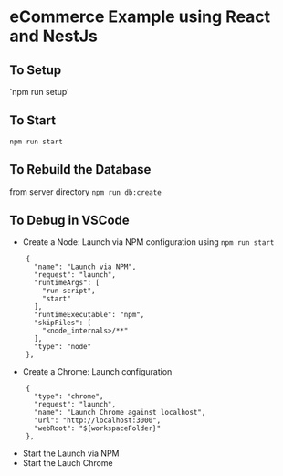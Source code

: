 # eCommerce Example using React and NestJs

## To Setup
`npm run setup'

## To Start
`npm run start`

## To Rebuild the Database
from server directory
`npm run db:create`

## To Debug in VSCode
* Create a Node: Launch via NPM configuration using `npm run start`
```
    {
      "name": "Launch via NPM",
      "request": "launch",
      "runtimeArgs": [
        "run-script",
        "start"
      ],
      "runtimeExecutable": "npm",
      "skipFiles": [
        "<node_internals>/**"
      ],
      "type": "node"
    },
```
* Create a Chrome: Launch configuration
```
    {
      "type": "chrome",
      "request": "launch",
      "name": "Launch Chrome against localhost",
      "url": "http://localhost:3000",
      "webRoot": "${workspaceFolder}"
    },
```
* Start the Launch via NPM
* Start the Lauch Chrome